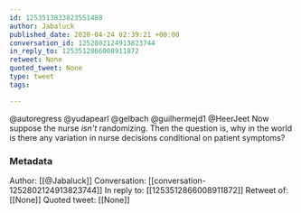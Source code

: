 ```yaml
---
id: 1253513833823551488
author: Jabaluck
published_date: 2020-04-24 02:39:21 +00:00
conversation_id: 1252802124913823744
in_reply_to: 1253512866008911872
retweet: None
quoted_tweet: None
type: tweet
tags:

---
```


@autoregress @yudapearl @gelbach @guilhermejd1 @HeerJeet Now suppose the nurse *isn't* randomizing. Then the question is, why in the world is there any variation in nurse decisions conditional on patient symptoms?

### Metadata

Author: [[@Jabaluck]]
Conversation: [[conversation-1252802124913823744]]
In reply to: [[1253512866008911872]]
Retweet of: [[None]]
Quoted tweet: [[None]]
